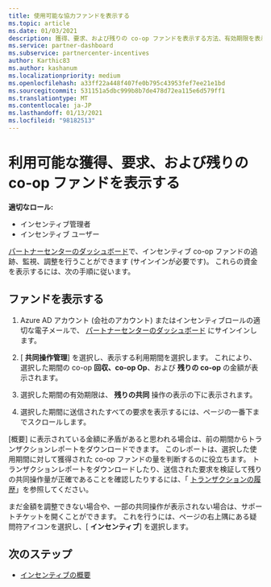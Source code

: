 ```yaml
---
title: 使用可能な協力ファンドを表示する
ms.topic: article
ms.date: 01/03/2021
description: 獲得、要求、および残りの co-op ファンドを表示する方法、有効期限を表示する方法、および不整合な金額を調整する方法について説明します。
ms.service: partner-dashboard
ms.subservice: partnercenter-incentives
author: Karthic83
ms.author: kashanum
ms.localizationpriority: medium
ms.openlocfilehash: a33ff22a448f407fe0b795c43953fef7ee21e1bd
ms.sourcegitcommit: 531151a5dbc999b8b7de478d72ea115e6d579ff1
ms.translationtype: MT
ms.contentlocale: ja-JP
ms.lasthandoff: 01/13/2021
ms.locfileid: "98182513"
---
```

# <a name="view-available-earned-claimed-and-remaining-co-op-funds"></a>利用可能な獲得、要求、および残りの co-op ファンドを表示する

**適切なロール:**

- インセンティブ管理者
- インセンティブ ユーザー

[パートナーセンターのダッシュボード](https://partner.microsoft.com/dashboard/)で、インセンティブ co-op ファンドの追跡、監視、調整を行うことができます (サインインが必要です)。 これらの資金を表示するには、次の手順に従います。

## <a name="view-your-funds"></a>ファンドを表示する

1. Azure AD アカウント (会社のアカウント) またはインセンティブロールの適切な電子メールで、 [パートナーセンターのダッシュボード](https://partner.microsoft.com/dashboard/) にサインインします。

2. [ **共同操作管理**] を選択し、表示する利用期間を選択します。 これにより、選択した期間の co-op **回収、co-op Op**、および **残りの co-op** の金額が表示されます。

3. 選択した期間の有効期限は、 **残りの共同** 操作の表示の下に表示されます。  

4. 選択した期間に送信されたすべての要求を表示するには、ページの一番下までスクロールします。

[概要] に表示されている金額に矛盾があると思われる場合は、前の期間からトランザクションレポートをダウンロードできます。 このレポートは、選択した使用期間に対して獲得された co-op ファンドの量を判断するのに役立ちます。 トランザクションレポートをダウンロードしたり、送信された要求を検証して残りの共同操作量が正確であることを確認したりするには、「 [トランザクションの履歴](./payout-statement.md#transaction-history)」を参照してください。

まだ金額を調整できない場合や、一部の共同操作が表示されない場合は、サポートチケットを開くことができます。 これを行うには、ページの右上隅にある疑問符アイコンを選択し、[ **インセンティブ**] を選択します。

## <a name="next-steps"></a>次のステップ

- [インセンティブの概要](incentives-get-started-intro.md)
